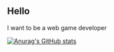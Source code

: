 ## Hello 
I want to be a web game developer 

[![Anurag's GitHub stats](https://github-readme-stats.vercel.app/api?username=IsaiahHerrickYT&theme=dark&show_icons=true)](https://github.com/anuraghazra/github-readme-stats)
